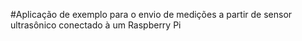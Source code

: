 #Aplicação de exemplo para o envio de medições a partir de sensor ultrasônico conectado à um Raspberry Pi
